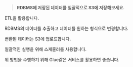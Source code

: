 > **RDBMS에 저장된 데이터를 일괄적으로 S3에 저장해보세요.**

ETL을 활용합니다.  

RDBMS의 데이터를 추출하고 데이터를 원하는 형식으로 변경합니다.  

변환된 데이터는 S3에 업로드합니다.  

일괄적인 실행을 위해 스케줄러를 사용합니다.  

위 방법을 수행하기 위해 Glue같은 서비스를 활용하면 좋습니다.
